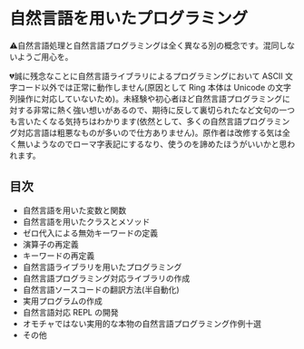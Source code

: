 # 自然言語を用いたプログラミング

⚠自然言語処理と自然言語プログラミングは全く異なる別の概念です。混同しないようご用心を。

💔誠に残念なことに自然言語ライブラリによるプログラミングにおいて
ASCII 文字コード以外では正常に動作しません(原因として Ring 本体は Unicode の文字列操作に対応していないため)。未経験や初心者ほど自然言語プログラミングに対する非常に熱く強い想いがあるので、期待に反して裏切られたなど文句の一つも言いたくなる気持ちはわかります(依然として、多くの自然言語プログラミング対応言語は粗悪なものが多いので仕方ありません)。原作者は改修する気は全く無いようなのでローマ字表記にするなり、使うのを諦めたほうがいいかと思われます。

## 目次

* 自然言語を用いた変数と関数
* 自然言語を用いたクラスとメソッド
* ゼロ代入による無効キーワードの定義
* 演算子の再定義
* キーワードの再定義
* 自然言語ライブラリを用いたプログラミング
* 自然言語プログラミング対応ライブラリの作成
* 自然言語ソースコードの翻訳方法(半自動化)
* 実用プログラムの作成
* 自然言語対応 REPL の開発
* オモチャではない実用的な本物の自然言語プログラミング作例十選
* その他
